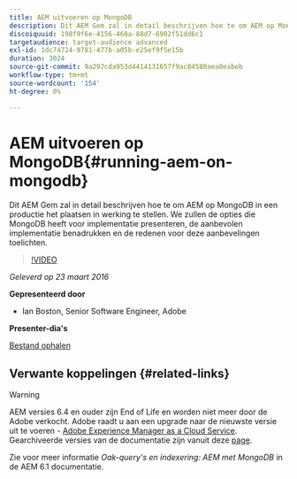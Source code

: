 ```yaml
---
title: AEM uitvoeren op MongoDB
description: Dit AEM Gem zal in detail beschrijven hoe te om AEM op MongoDB in een productie het plaatsen in werking te stellen. We zullen de opties die MongoDB heeft voor implementatie presenteren, de aanbevolen implementatie benadrukken en de redenen voor deze aanbevelingen toelichten.
discoiquuid: 198f9f6e-4156-468a-88d7-6902f51dd6c1
targetaudience: target-audience advanced
exl-id: 1dc74724-9781-477b-a05b-e25ef9f5e15b
duration: 3024
source-git-commit: 9a297cda953d4414131657f9ac84580aea0eabeb
workflow-type: tm+mt
source-wordcount: '154'
ht-degree: 0%

---
```


# AEM uitvoeren op MongoDB{#running-aem-on-mongodb}

Dit AEM Gem zal in detail beschrijven hoe te om AEM op MongoDB in een productie het plaatsen in werking te stellen. We zullen de opties die MongoDB heeft voor implementatie presenteren, de aanbevolen implementatie benadrukken en de redenen voor deze aanbevelingen toelichten.

>[!VIDEO](https://video.tv.adobe.com/v/19304/?quality=9)

*Geleverd op 23 maart 2016*

**Gepresenteerd door**

* Ian Boston, Senior Software Engineer, Adobe

**Presenter-dia&#39;s**

[Bestand ophalen](assets/aem-gems-032316-onmongodb.pdf)

## Verwante koppelingen {#related-links}

>[!WARNING]
>
>AEM versies 6.4 en ouder zijn End of Life en worden niet meer door de Adobe verkocht.  Adobe raadt u aan een upgrade naar de nieuwste versie uit te voeren - [Adobe Experience Manager as a Cloud Service](https://experienceleague.adobe.com/docs/experience-manager-cloud-service.html).  Gearchiveerde versies van de documentatie zijn vanuit deze [page](https://experienceleague.adobe.com/docs/experience-manager-release-information/aem-release-updates/previous-updates/aem-previous-versions.html).
>
>Zie voor meer informatie *Oak-query&#39;s en indexering: AEM met MongoDB* in de AEM 6.1 documentatie.

<!--
[Get back to the Overview](https://helpx.adobe.com/experience-manager/kt/eseminars/gems/aem-index.html)
-->
